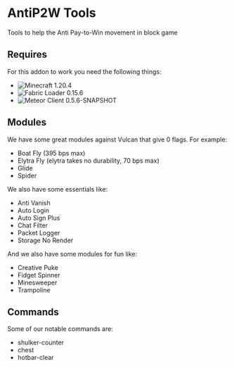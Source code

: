 # AntiP2W Tools
Tools to help the Anti Pay-to-Win movement in block game

## Requires
For this addon to work you need the following things:
- ![Minecraft 1.20.4](https://img.shields.io/badge/Minecraft-1.20.4-00cc00.svg)
- ![Fabric Loader 0.15.6](https://img.shields.io/badge/Fabric_Loader-0.15.6-807a6d.svg)
- ![Meteor Client 0.5.6-SNAPSHOT](https://img.shields.io/badge/Meteor_Client-0.5.6--SNAPSHOT-913de2.svg)


## Modules
We have some great modules against Vulcan that give 0 flags. For example:
- Boat Fly (395 bps max)
- Elytra Fly (elytra takes no durability, 70 bps max)
- Glide
- Spider

We also have some essentials like:
- Anti Vanish
- Auto Login
- Auto Sign Plus
- Chat Filter
- Packet Logger
- Storage No Render

And we also have some modules for fun like:
- Creative Puke 
- Fidget Spinner
- Minesweeper
- Trampoline

## Commands
Some of our notable commands are: 
- shulker-counter
- chest
- hotbar-clear